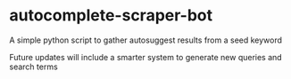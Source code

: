 # autocomplete-scraper-bot
A simple python script to gather autosuggest results from a seed keyword

Future updates will include a smarter system to generate new queries and search terms
